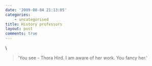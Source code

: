 ```yaml
---
date: '2009-08-04 21:13:05'
categories:
    - uncategorised
title: History professors
layout: post
comments: true
---
```

\
> 'You see - Thora Hird. I am aware of her work. You fancy her.'
